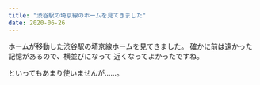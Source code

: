 ```yaml
---
title: "渋谷駅の埼京線のホームを見てきました"
date: 2020-06-26
---
```


ホームが移動した渋谷駅の埼京線ホームを見てきました。
確かに前は遠かった記憶があるので、横並びになって
近くなってよかったですね。

といってもあまり使いませんが……。

